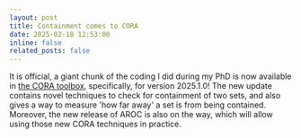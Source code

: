 ```yaml
---
layout: post
title: Containment comes to CORA
date: 2025-02-18 12:53:00
inline: false
related_posts: false
---
```


It is official, a giant chunk of the coding I did during my PhD is now available in <a href="https://github.com/TUMcps/CORA">the CORA toolbox</a>, specifically, for version 2025.1.0!
The new update contains novel techniques to check for containment of two sets, and also gives a way to measure 'how far away' a set is from being contained. Moreover, the new release of AROC is also on the way, which will allow using those new CORA techniques in practice.
